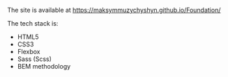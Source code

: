 The site is available at https://maksymmuzychyshyn.github.io/Foundation/

The tech stack is:

- HTML5
- CSS3
- Flexbox
- Sass (Scss)
- BEM methodology